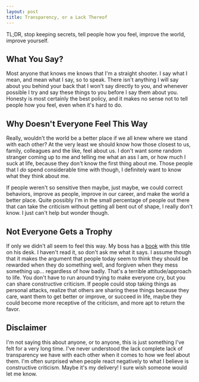 ```yaml
---
layout: post
title: Transparency, or a Lack Thereof
---
```


TL;DR, stop keeping secrets, tell people how you feel, improve the world, improve yourself.

## What You Say?

Most anyone that knows me knows that I'm a straight shooter. I say what I mean, and mean what I say, so to speak. There isn't anything I will say about you behind your back that I won't say directly to you, and whenever possible I try and say these things to you before I say them about you. Honesty is most certainly the best policy, and it makes no sense not to tell people how you feel, even when it's hard to do.

## Why Doesn't Everyone Feel This Way

Really, wouldn't the world be a better place if we all knew where we stand with each other? At the very least we should know how those closest to us, family, colleagues and the like, feel about us. I don't want some random stranger coming up to me and telling me what an ass I am, or how much I suck at life, because they don't know the first thing about me. Those people that I *do* spend considerable time with though, I definitely want to know what they think about me. 

If people weren't so sensitive then maybe, just maybe, we could correct behaviors, improve as people, improve in our career, and make the world a better place. Quite possibly I'm in the small percentage of people out there that can take the criticism without getting all bent out of shape, I really don't know. I just can't help but wonder though.

## Not Everyone Gets a Trophy

If only we didn't all seem to feel this way. My boss has a [book](http://www.barnesandnoble.com/w/not-everyone-gets-a-trophy-bruce-tulgan/1112034818?ean=9780470256268) with this title on his desk. I haven't read it, so don't ask me what it says. I assume though that it makes the argument that people today seem to think they should be rewarded when they do something well, and forgiven when they mess something up... regardless of how badly. That's a terrible attitude/approach to life. You don't have to run around trying to make everyone cry, but you can share constructive criticism. If people could stop taking things as personal attacks, realize that others are sharing these things because they care, want them to get better or improve, or succeed in life, maybe they could become more receptive of the criticism, and more apt to return the favor.

## Disclaimer

I'm not saying this about anyone, or to anyone, this is just something I've felt for a very long time. I've never understood the lack complete lack of transparency we have with each other when it comes to how we feel about them. I'm often surprised when people react negatively to what I believe is constructive criticism. Maybe it's my delivery! I sure wish someone would let me know.